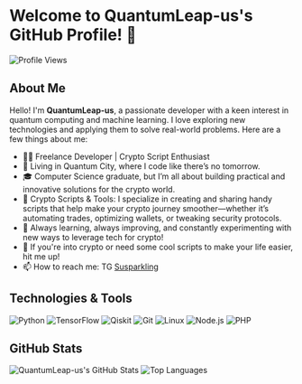 # Welcome to QuantumLeap-us's GitHub Profile! 👋

![Profile Views](https://komarev.com/ghpvc/?username=QuantumLeap-us&color=blue)

## About Me

Hello! I'm **QuantumLeap-us**, a passionate developer with a keen interest in quantum computing and machine learning. I love exploring new technologies and applying them to solve real-world problems. Here are a few things about me:

- 👨‍💻 Freelance Developer | Crypto Script Enthusiast
- 🚀 Living in Quantum City, where I code like there’s no tomorrow.
- 🎓 Computer Science graduate, but I’m all about building practical and innovative solutions for the crypto world.
- 🔐 Crypto Scripts & Tools: I specialize in creating and sharing handy scripts that help make your crypto journey smoother—whether it’s automating trades, optimizing wallets, or tweaking security protocols.
- 🌱 Always learning, always improving, and constantly experimenting with new ways to leverage tech for crypto!
- 💬 If you're into crypto or need some cool scripts to make your life easier, hit me up!
- 📫 How to reach me: TG [Susparkling](https://t.me/Susparkling)

## Technologies & Tools

![Python](https://img.shields.io/badge/Python-3776AB?style=for-the-badge&logo=python&logoColor=white)
![TensorFlow](https://img.shields.io/badge/TensorFlow-FF6F00?style=for-the-badge&logo=tensorflow&logoColor=white)
![Qiskit](https://img.shields.io/badge/Qiskit-FFCA28?style=for-the-badge&logo=ibm&logoColor=black)
![Git](https://img.shields.io/badge/Git-F05032?style=for-the-badge&logo=git&logoColor=white)
![Linux](https://img.shields.io/badge/Linux-FCC624?style=for-the-badge&logo=linux&logoColor=black)
![Node.js](https://img.shields.io/badge/Node.js-339933?style=for-the-badge&logo=nodedotjs&logoColor=white)
![PHP](https://img.shields.io/badge/PHP-777BB4?style=for-the-badge&logo=php&logoColor=white)

## GitHub Stats

![QuantumLeap-us's GitHub Stats](https://github-readme-stats.vercel.app/api?username=QuantumLeap-us&show_icons=true&theme=radical)
![Top Languages](https://github-readme-stats.vercel.app/api/top-langs/?username=QuantumLeap-us&layout=compact&theme=radical)
